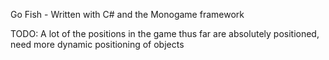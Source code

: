 Go Fish - Written with C# and the Monogame framework

TODO: 
A lot of the positions in the game thus far are absolutely positioned, 
need more dynamic positioning of objects